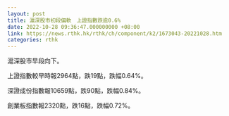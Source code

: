 ```yaml
---
layout: post
title: 滬深股市初段偏軟　上證指數跌逾0.6%
date: 2022-10-28 09:36:47.000000000 +08:00
link: https://news.rthk.hk/rthk/ch/component/k2/1673043-20221028.htm
categories: rthk
---
```


滬深股市早段向下。

上證指數較早時報2964點，跌19點，跌幅0.64%。

深證成份指數報10659點，跌90點，跌幅0.84%。

創業板指數報2320點，跌16點，跌幅0.72%。
